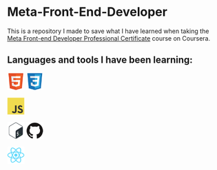 # Meta-Front-End-Developer

This is a repository I made to save what I have learned when taking the [Meta Front-end Developer Professional Certificate](https://www.coursera.org/professional-certificates/meta-front-end-developer) course on Coursera.
 
 ## Languages and tools I have been learning:
 <p>
  <img src="https://github.com/devicons/devicon/blob/master/icons/html5/html5-original.svg" width="40" height="40">
  <img src="https://github.com/devicons/devicon/blob/master/icons/css3/css3-original.svg" width="40" height="40">
 </p>
  <img src="https://github.com/devicons/devicon/blob/master/icons/javascript/javascript-original.svg" width="40" height="40">
 <p>
  <img src="https://github.com/devicons/devicon/blob/master/icons/bash/bash-original.svg" width="40" height="40">
  <img src="https://github.com/devicons/devicon/blob/master/icons/github/github-original.svg" width="40" height="40">
 </p>

  
  <img src="https://github.com/devicons/devicon/blob/master/icons/react/react-original.svg" width="40" height="40">
  
